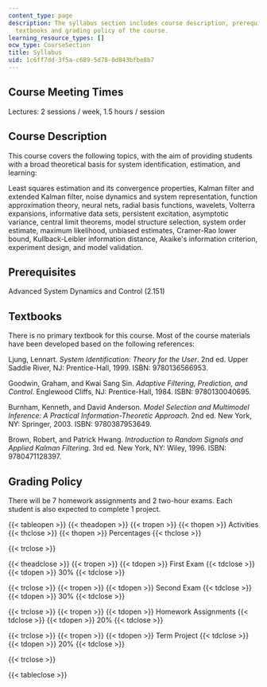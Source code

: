 ```yaml
---
content_type: page
description: The syllabus section includes course description, prerequisites, required
  textbooks and grading policy of the course.
learning_resource_types: []
ocw_type: CourseSection
title: Syllabus
uid: 1c6ff7dd-3f5a-c689-5d78-0d843bfbe8b7
---
```


Course Meeting Times
--------------------

Lectures: 2 sessions / week, 1.5 hours / session

Course Description
------------------

This course covers the following topics, with the aim of providing students with a broad theoretical basis for system identification, estimation, and learning:

Least squares estimation and its convergence properties, Kalman filter and extended Kalman filter, noise dynamics and system representation, function approximation theory, neural nets, radial basis functions, wavelets, Volterra expansions, informative data sets, persistent excitation, asymptotic variance, central limit theorems, model structure selection, system order estimate, maximum likelihood, unbiased estimates, Cramer-Rao lower bound, Kullback-Leibler information distance, Akaike's information criterion, experiment design, and model validation.

Prerequisites
-------------

Advanced System Dynamics and Control (2.151)

Textbooks
---------

There is no primary textbook for this course. Most of the course materials have been developed based on the following references:

Ljung, Lennart. _System Identification: Theory for the User_. 2nd ed. Upper Saddle River, NJ: Prentice-Hall, 1999. ISBN: 9780136566953.

Goodwin, Graham, and Kwai Sang Sin. _Adaptive Filtering, Prediction, and Control_. Englewood Cliffs, NJ: Prentice-Hall, 1984. ISBN: 9780130040695.

Burnham, Kenneth, and David Anderson. _Model Selection and Multimodel Inference: A Practical Information-Theoretic Approach_. 2nd ed. New York, NY: Springer, 2003. ISBN: 9780387953649.

Brown, Robert, and Patrick Hwang. _Introduction to Random Signals and Applied Kalman Filtering_. 3rd ed. New York, NY: Wiley, 1996. ISBN: 9780471128397.

Grading Policy
--------------

There will be 7 homework assignments and 2 two-hour exams. Each student is also expected to complete 1 project.

{{< tableopen >}}
{{< theadopen >}}
{{< tropen >}}
{{< thopen >}}
Activities
{{< thclose >}}
{{< thopen >}}
Percentages
{{< thclose >}}

{{< trclose >}}

{{< theadclose >}}
{{< tropen >}}
{{< tdopen >}}
First Exam
{{< tdclose >}}
{{< tdopen >}}
30%
{{< tdclose >}}

{{< trclose >}}
{{< tropen >}}
{{< tdopen >}}
Second Exam
{{< tdclose >}}
{{< tdopen >}}
30%
{{< tdclose >}}

{{< trclose >}}
{{< tropen >}}
{{< tdopen >}}
Homework Assignments
{{< tdclose >}}
{{< tdopen >}}
20%
{{< tdclose >}}

{{< trclose >}}
{{< tropen >}}
{{< tdopen >}}
Term Project
{{< tdclose >}}
{{< tdopen >}}
20%
{{< tdclose >}}

{{< trclose >}}

{{< tableclose >}}